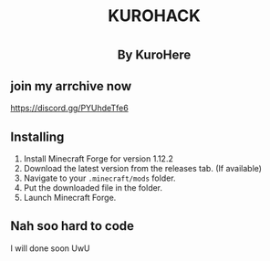 # <h1 align="center">KUROHACK 
# <h2 align="center">By KuroHere
## join my arrchive now
  https://discord.gg/PYUhdeTfe6

## Installing

 1. Install Minecraft Forge for version 1.12.2
 2. Download the latest version from the releases tab. (If available)
 3. Navigate to your `.minecraft/mods` folder.
 4. Put the downloaded file in the folder.
 5. Launch Minecraft Forge.

## Nah soo hard to code

  I will done soon UwU
